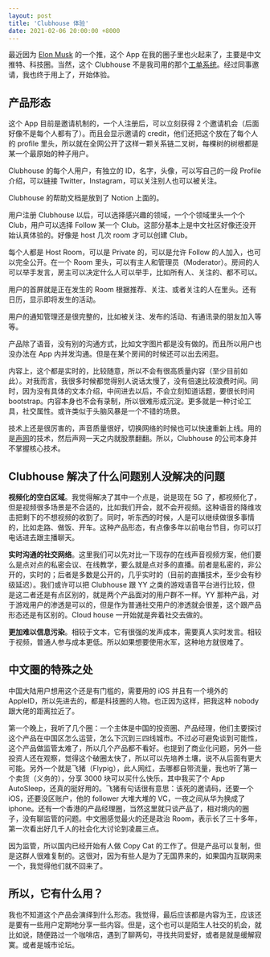 ```yaml
---
layout: post
title: 'Clubhouse 体验'
date: 2021-02-06 20:00:00 +8000
---
```


最近因为 [Elon Musk](https://twitter.com/elonmusk/status/1355983231988862978?s=20) 的一个推，这个 App 在我的圈子里也火起来了，主要是中文推特、科技圈。当然，这个 Clubhouse 不是我司用的那个[工单系统](https://clubhouse.io)。经过同事邀请，我也终于用上了，开始体验。

## 产品形态

这个 App 目前是邀请机制的，一个人注册后，可以立刻获得 2 个邀请机会（后面好像不是每个人都有了）。而且会显示邀请的 credit，他们还把这个放在了每个人的 profile 里头，所以就在全网公开了这样一颗关系链二叉树，每棵树的树根都是某一个最原始的种子用户。

Clubhouse 的每个人用户，有独立的 ID，名字，头像，可以写自己的一段 Profile 介绍，可以链接 Twitter，Instagram，可以关注别人也可以被关注。

Clubhouse 的帮助文档是放到了 Notion 上面的。

用户注册 Clubhouse 以后，可以选择感兴趣的领域，一个个领域里头一个个 Club，用户可以选择 Follow 某一个 Club。这部分基本上是中文社区好像还没开始认真体验的。好像是 host 几次 room 才可以创建 Club。

每个人都是 Host Room，可以是 Private 的，可以是允许 Follow 的人加入，也可以完全公开。在一个 Room 里头，可以有主人和管理员（Moderator）。房间的人可以举手发言，房主可以决定什么人可以举手，比如所有人、关注的、都不可以。

用户的首屏就是正在发生的 Room 根据推荐、关注、或者关注的人在里头。还有日历，显示即将发生的活动。

用户的通知管理还是很完整的，比如被关注、发布的活动、有通讯录的朋友加入等等。

产品除了语音，没有别的沟通方式，比如文字图片都是没有做的。而且所以用户也没办法在 App 内并发沟通。但是在某个房间的时候还可以出去闲逛。

内容上，这个都是实时的，比较随意，所以不会有很高质量内容（至少目前如此）。对我而言，我很多时候都觉得别人说话太慢了，没有倍速比较浪费时间。同时，因为没有具体的文本介绍，中间进去以后，不会立刻知道话题，要很长时间 bootstrap。内容本身也不会有录制，所以很难形成沉淀。更多就是一种讨论工具，社交属性。或许类似于头脑风暴是一个不错的场景。

技术上还是很厉害的，声音质量很好，切换网络的时候也可以快速重新上线。用的是[声网](https://www.agora.io/)的技术，然后声网一天之内就股票翻翻。所以，Clubhouse 的公司本身并不掌握核心技术。

## Clubhouse 解决了什么问题别人没解决的问题

**视频化的空白区域**。我觉得解决了其中一个点是，说是现在 5G 了，都视频化了，但是视频很多场景是不合适的，比如我们开会，就不会开视频。这种语音的降维攻击把剩下的不想视频的收割了。同时，听东西的时候，人是可以继续做很多事情的，比如走路、做饭、开车。这种产品形态，有点像多年以前电台节目，你可以打电话进去跟主播聊天。

**实时沟通的社交网络**。这里我们可以先对比一下现存的在线声音视频方案，他们要么是点对点的私密会议、在线教学，要么就是点对多的直播。前者是私密的，非公开的，实时的；后者是多数是公开的，几乎实时的（目前的直播技术，至少会有秒级延迟）。我们或许可以把 Clubhouse 跟 YY 之类的游戏语音平台进行比较，但是这二者还是有点区别的，就是两个产品面对的用户群不一样。YY 那种产品，对于游戏用户的渗透是可以的，但是作为普通社交用户的渗透就会很差，这个跟产品形态还是有区别的。Cloud house 一开始就是奔着社交去做的。

**更加难以信息污染**。相较于文本，它有很强的发声成本，需要真人实时发言。相较于视频，普通人参与成本更低。所以如果想要使用水军，这种地方就很难了。

## 中文圈的特殊之处

中国大陆用户想用这个还是有门槛的，需要用的 iOS 并且有一个境外的 AppleID，所以先进去的，都是科技圈的人物。也正因为这样，把我这种 nobody 跟大佬的距离拉近了。

第一个晚上，我听了几个圈：一个主体是中国的投资圈、产品经理，他们主要探讨这个产品在中国区怎么运营，怎么下沉到三四线城市。不过必可避免谈到可能性，这个产品做监管太难了，所以几个产品都不看好。也提到了商业化问题，另外一些投资人还在观察，觉得这个破圈太快了，所以可以先培养土壤，说不从后面有更大可能。另外一个就是飞猪（Flypig），此人网红，去哪都自带流量，我也听了第一个卖货（义务的），分享 3000 块可以买什么快乐，其中我买了个 App AutoSleep，还真的挺好用的。飞猪有句话很有意思：该死的邀请码，还要一个 iOS，还要没区账户，他的 follower 大堆大堆的 VC，一夜之间从华为换成了 iphone。还有一个香港的产品经理圈，当然这里就只谈产品了，相对境内的圈子，没有聊监管的问题。中文圈感觉最火的还是政治 Room，表示长了三十多年，第一次看出好几千人的社会化大讨论到凌晨三点。

因为监管，所以国内已经开始有人做 Copy Cat 的工作了。但是产品可以复制，但是这群人很难复制的。这很对，因为有些人是为了无国界来的，如果国内互联网来一个，我觉得他们就不回来了。

## 所以，它有什么用？

我也不知道这个产品会演绎到什么形态。我觉得，最后应该都是内容为王，应该还是要有一些用户定期地分享一些内容。但是，这个也可以是陌生人社交的机会，就比如说，随便路过一个咖啡店，遇到了聊两句，寻找共同爱好，或者是就是缓解寂寞。或者是城市论坛。
